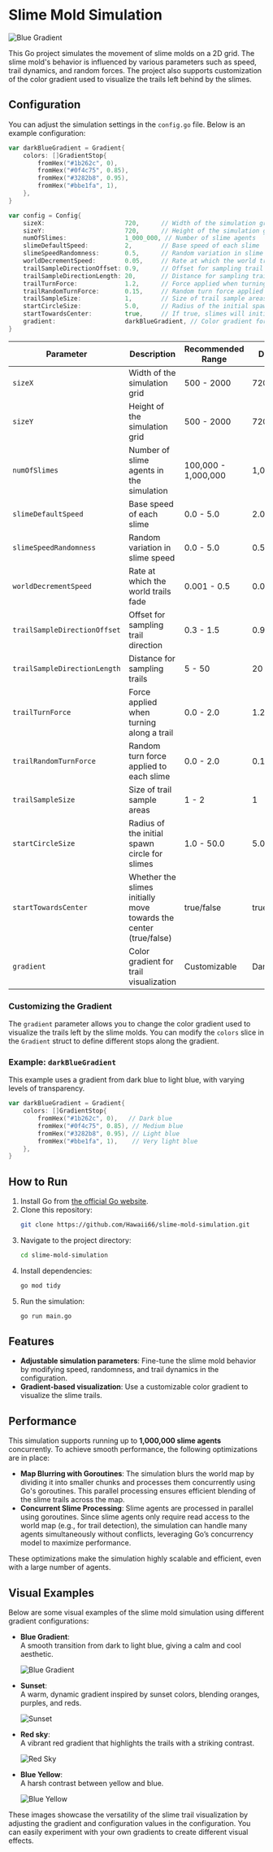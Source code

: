 # Slime Mold Simulation

![Blue Gradient](./assets/blue.png)

This Go project simulates the movement of slime molds on a 2D grid. The slime mold's behavior is influenced by various parameters such as speed, trail dynamics, and random forces. The project also supports customization of the color gradient used to visualize the trails left behind by the slimes.

## Configuration

You can adjust the simulation settings in the `config.go` file. Below is an example configuration:

```go
var darkBlueGradient = Gradient{
	colors: []GradientStop{
		fromHex("#1b262c", 0),
		fromHex("#0f4c75", 0.85),
		fromHex("#3282b8", 0.95),
		fromHex("#bbe1fa", 1),
	},
}

var config = Config{
	sizeX:                      720,      // Width of the simulation grid
	sizeY:                      720,      // Height of the simulation grid
	numOfSlimes:                1_000_000, // Number of slime agents
	slimeDefaultSpeed:          2,        // Base speed of each slime
	slimeSpeedRandomness:       0.5,      // Random variation in slime speed
	worldDecrementSpeed:        0.05,     // Rate at which the world trails fade
	trailSampleDirectionOffset: 0.9,      // Offset for sampling trail direction
	trailSampleDirectionLength: 20,       // Distance for sampling trails
	trailTurnForce:             1.2,      // Force applied when turning along a trail
	trailRandomTurnForce:       0.15,     // Random turn force applied to each slime
	trailSampleSize:            1,        // Size of trail sample areas
	startCircleSize:            5.0,      // Radius of the initial spawn circle for slimes
	startTowardsCenter:         true,     // If true, slimes will initially move towards the center
	gradient:                   darkBlueGradient, // Color gradient for trail visualization
}
```

| **Parameter**                | **Description**                                                   | **Recommended Range** | **Default** |
| ---------------------------- | ----------------------------------------------------------------- | --------------------- | ----------- |
| `sizeX`                      | Width of the simulation grid                                      | 500 - 2000            | 720         |
| `sizeY`                      | Height of the simulation grid                                     | 500 - 2000            | 720         |
| `numOfSlimes`                | Number of slime agents in the simulation                          | 100,000 - 1,000,000   | 1,000,000   |
| `slimeDefaultSpeed`          | Base speed of each slime                                          | 0.0 - 5.0             | 2.0         |
| `slimeSpeedRandomness`       | Random variation in slime speed                                   | 0.0 - 5.0             | 0.5         |
| `worldDecrementSpeed`        | Rate at which the world trails fade                               | 0.001 - 0.5           | 0.05        |
| `trailSampleDirectionOffset` | Offset for sampling trail direction                               | 0.3 - 1.5             | 0.9         |
| `trailSampleDirectionLength` | Distance for sampling trails                                      | 5 - 50                | 20          |
| `trailTurnForce`             | Force applied when turning along a trail                          | 0.0 - 2.0             | 1.2         |
| `trailRandomTurnForce`       | Random turn force applied to each slime                           | 0.0 - 2.0             | 0.15        |
| `trailSampleSize`            | Size of trail sample areas                                        | 1 - 2                 | 1           |
| `startCircleSize`            | Radius of the initial spawn circle for slimes                     | 1.0 - 50.0            | 5.0         |
| `startTowardsCenter`         | Whether the slimes initially move towards the center (true/false) | true/false            | true        |
| `gradient`                   | Color gradient for trail visualization                            | Customizable          | Dark Blue   |

### Customizing the Gradient

The `gradient` parameter allows you to change the color gradient used to visualize the trails left by the slime molds. You can modify the `colors` slice in the `Gradient` struct to define different stops along the gradient.

### Example: `darkBlueGradient`

This example uses a gradient from dark blue to light blue, with varying levels of transparency.

```go
var darkBlueGradient = Gradient{
	colors: []GradientStop{
		fromHex("#1b262c", 0),   // Dark blue
		fromHex("#0f4c75", 0.85), // Medium blue
		fromHex("#3282b8", 0.95), // Light blue
		fromHex("#bbe1fa", 1),    // Very light blue
	},
}
```

## How to Run

1. Install Go from [the official Go website](https://golang.org/dl/).
2. Clone this repository:
   ```bash
   git clone https://github.com/Hawaii66/slime-mold-simulation.git
   ```
3. Navigate to the project directory:
   ```bash
   cd slime-mold-simulation
   ```
4. Install dependencies:
   ```bash
   go mod tidy
   ```
5. Run the simulation:
   ```bash
   go run main.go
   ```

## Features

- **Adjustable simulation parameters**: Fine-tune the slime mold behavior by modifying speed, randomness, and trail dynamics in the configuration.
- **Gradient-based visualization**: Use a customizable color gradient to visualize the slime trails.

## Performance

This simulation supports running up to **1,000,000 slime agents** concurrently. To achieve smooth performance, the following optimizations are in place:

- **Map Blurring with Goroutines**: The simulation blurs the world map by dividing it into smaller chunks and processes them concurrently using Go's goroutines. This parallel processing ensures efficient blending of the slime trails across the map.
- **Concurrent Slime Processing**: Slime agents are processed in parallel using goroutines. Since slime agents only require read access to the world map (e.g., for trail detection), the simulation can handle many agents simultaneously without conflicts, leveraging Go’s concurrency model to maximize performance.

These optimizations make the simulation highly scalable and efficient, even with a large number of agents.

## Visual Examples

Below are some visual examples of the slime mold simulation using different gradient configurations:

- **Blue Gradient**:  
  A smooth transition from dark to light blue, giving a calm and cool aesthetic.

  ![Blue Gradient](./assets/blue.png)

- **Sunset**:  
   A warm, dynamic gradient inspired by sunset colors, blending oranges, purples, and reds.

  ![Sunset](./assets/sunset.png)

- **Red sky**:  
  A vibrant red gradient that highlights the trails with a striking contrast.

  ![Red Sky](./assets/redsky.png)

- **Blue Yellow**:  
  A harsh contrast between yellow and blue.

  ![Blue Yellow](./assets/blueyellow.png)

These images showcase the versatility of the slime trail visualization by adjusting the gradient and configuration values in the configuration. You can easily experiment with your own gradients to create different visual effects.
